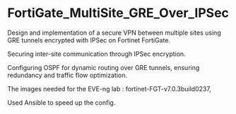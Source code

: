 # FortiGate_MultiSite_GRE_Over_IPSec

Design and implementation of a secure VPN between multiple sites using GRE tunnels encrypted with IPSec on Fortinet FortiGate.

Securing inter-site communication through IPSec encryption.

Configuring OSPF for dynamic routing over GRE tunnels, ensuring redundancy and traffic flow optimization.

The images needed for the EVE-ng lab : fortinet-FGT-v7.0.3build0237, 

Used Ansible to speed up the config.
